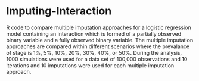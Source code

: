 # Imputing-Interaction
R code to compare multiple imputation approaches for a logistic regression model containing an interaction which is formed of a partially observed binary variable and a fully observed binary variable. The multiple imputation approaches are compared within different scenarios where the prevalance of stage is 1%, 5%, 10%, 20%, 30%, 40%, or 50%. During the analysis, 1000 simulations were used for a data set of 100,000 observations and 10 iterations and 10 imputations were used for each multiple imputation approach.
